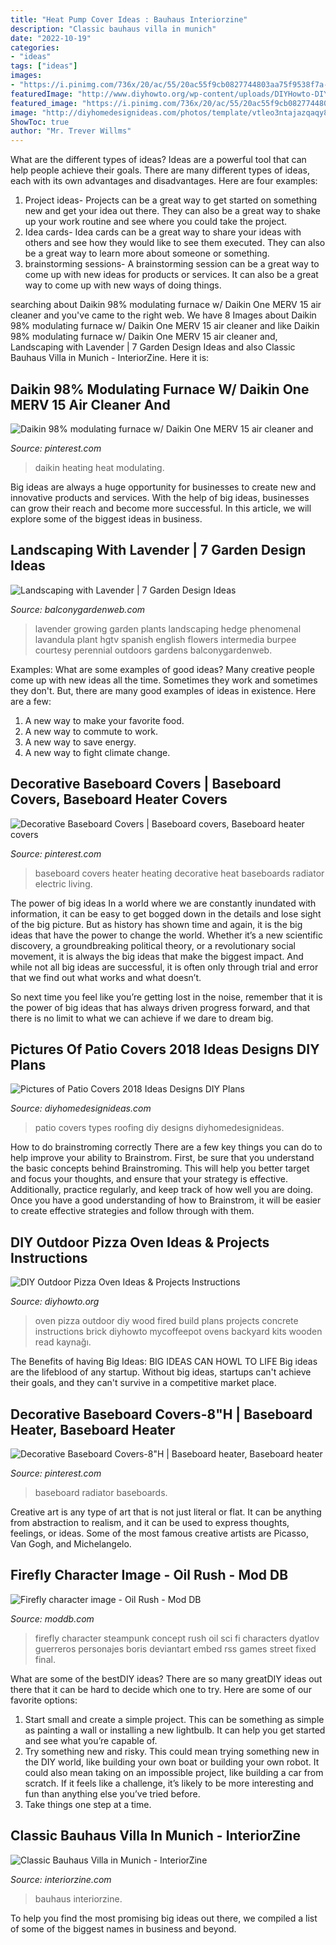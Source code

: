 ```yaml
---
title: "Heat Pump Cover Ideas : Bauhaus Interiorzine"
description: "Classic bauhaus villa in munich"
date: "2022-10-19"
categories:
- "ideas"
tags: ["ideas"]
images:
- "https://i.pinimg.com/736x/20/ac/55/20ac55f9cb0827744803aa75f9538f7a--baseboards-cottage-style.jpg"
featuredImage: "http://www.diyhowto.org/wp-content/uploads/DIYHowto-DIY-Outdoor-Pizza-Oven-Ideas-Projects-03.jpg"
featured_image: "https://i.pinimg.com/736x/20/ac/55/20ac55f9cb0827744803aa75f9538f7a--baseboards-cottage-style.jpg"
image: "http://diyhomedesignideas.com/photos/template/vtleo3ntajazqaqy8nao.jpeg"
ShowToc: true
author: "Mr. Trever Willms"
---
```



What are the different types of ideas?
Ideas are a powerful tool that can help people achieve their goals. There are many different types of ideas, each with its own advantages and disadvantages. Here are four examples: 
1. Project ideas- Projects can be a great way to get started on something new and get your idea out there. They can also be a great way to shake up your work routine and see where you could take the project. 
2. Idea cards- Idea cards can be a great way to share your ideas with others and see how they would like to see them executed. They can also be a great way to learn more about someone or something. 
3. brainstorming sessions- A brainstorming session can be a great way to come up with new ideas for products or services. It can also be a great way to come up with new ways of doing things.

	

		
searching about Daikin 98% modulating furnace w/ Daikin One MERV 15 air cleaner and you've came to the right web. We have 8 Images about Daikin 98% modulating furnace w/ Daikin One MERV 15 air cleaner and like Daikin 98% modulating furnace w/ Daikin One MERV 15 air cleaner and, Landscaping with Lavender | 7 Garden Design Ideas and also Classic Bauhaus Villa in Munich - InteriorZine. Here it is:
		
    
## Daikin 98% Modulating Furnace W/ Daikin One MERV 15 Air Cleaner And

<img loading=lazy src="https://i.pinimg.com/736x/90/93/46/909346bfabe3677294538cec59bc755b.jpg" onerror="this.onerror=null;this.src='https://tse1.mm.bing.net/th?id=OIP.QN_Xj5t9DOQmMzCubhAVrgHaJ3&amp;pid=15.1';" alt="Daikin 98% modulating furnace w/ Daikin One MERV 15 air cleaner and">

_Source: pinterest.com_

>daikin heating heat modulating. 

	

Big ideas are always a huge opportunity for businesses to create new and innovative products and services. With the help of big ideas, businesses can grow their reach and become more successful. In this article, we will explore some of the biggest ideas in business.

    
## Landscaping With Lavender | 7 Garden Design Ideas

<img loading=lazy src="https://balconygardenweb-lhnfx0beomqvnhspx.netdna-ssl.com/wp-content/uploads/2015/08/7.jpeg" onerror="this.onerror=null;this.src='https://tse3.mm.bing.net/th?id=OIP.ISgIV1m3qAgw-yJVPf7kJQHaLH&amp;pid=15.1';" alt="Landscaping with Lavender | 7 Garden Design Ideas">

_Source: balconygardenweb.com_

>lavender growing garden plants landscaping hedge phenomenal lavandula plant hgtv spanish english flowers intermedia burpee courtesy perennial outdoors gardens balconygardenweb. 

	

Examples: What are some examples of good ideas?
Many creative people come up with new ideas all the time. Sometimes they work and sometimes they don't. But, there are many good examples of ideas in existence. Here are a few: 
1) A new way to make your favorite food. 
2) A new way to commute to work. 
3) A new way to save energy. 
4) A new way to fight climate change.

    
## Decorative Baseboard Covers | Baseboard Covers, Baseboard Heater Covers

<img loading=lazy src="https://i.pinimg.com/736x/10/55/dd/1055ddeeb258f81c452500537a091143--baseboard-heating-baseboard-heater-covers.jpg" onerror="this.onerror=null;this.src='https://tse3.mm.bing.net/th?id=OIP.jJxqaBPD-N064MWVjYM7_QAAAA&amp;pid=15.1';" alt="Decorative Baseboard Covers | Baseboard covers, Baseboard heater covers">

_Source: pinterest.com_

>baseboard covers heater heating decorative heat baseboards radiator electric living. 

	

The power of big ideas
In a world where we are constantly inundated with information, it can be easy to get bogged down in the details and lose sight of the big picture. But as history has shown time and again, it is the big ideas that have the power to change the world.
Whether it’s a new scientific discovery, a groundbreaking political theory, or a revolutionary social movement, it is always the big ideas that make the biggest impact. And while not all big ideas are successful, it is often only through trial and error that we find out what works and what doesn’t.

So next time you feel like you’re getting lost in the noise, remember that it is the power of big ideas that has always driven progress forward, and that there is no limit to what we can achieve if we dare to dream big.

    
## Pictures Of Patio Covers 2018 Ideas Designs DIY Plans

<img loading=lazy src="http://diyhomedesignideas.com/photos/template/vtleo3ntajazqaqy8nao.jpeg" onerror="this.onerror=null;this.src='https://tse3.mm.bing.net/th?id=OIP.tEbjBMxu_DLYmXtnolH8EwHaE7&amp;pid=15.1';" alt="Pictures of Patio Covers 2018 Ideas Designs DIY Plans">

_Source: diyhomedesignideas.com_

>patio covers types roofing diy designs diyhomedesignideas. 

	

How to do brainstroming correctly
There are a few key things you can do to help improve your ability to Brainstrom. First, be sure that you understand the basic concepts behind Brainstroming. This will help you better target and focus your thoughts, and ensure that your strategy is effective. Additionally, practice regularly, and keep track of how well you are doing. Once you have a good understanding of how to Brainstrom, it will be easier to create effective strategies and follow through with them.

    
## DIY Outdoor Pizza Oven Ideas &amp; Projects Instructions

<img loading=lazy src="http://www.diyhowto.org/wp-content/uploads/DIYHowto-DIY-Outdoor-Pizza-Oven-Ideas-Projects-03.jpg" onerror="this.onerror=null;this.src='https://tse4.mm.bing.net/th?id=OIP.Y5ystLz_Zg26b13sK8iThAHaNQ&amp;pid=15.1';" alt="DIY Outdoor Pizza Oven Ideas &amp; Projects Instructions">

_Source: diyhowto.org_

>oven pizza outdoor diy wood fired build plans projects concrete instructions brick diyhowto mycoffeepot ovens backyard kits wooden read kaynağı. 

	

The Benefits of having Big Ideas:
BIG IDEAS CAN HOWL TO LIFE
Big ideas are the lifeblood of any startup. Without big ideas, startups can't achieve their goals, and they can't survive in a competitive market place.

    
## Decorative Baseboard Covers-8&quot;H | Baseboard Heater, Baseboard Heater

<img loading=lazy src="https://i.pinimg.com/736x/20/ac/55/20ac55f9cb0827744803aa75f9538f7a--baseboards-cottage-style.jpg" onerror="this.onerror=null;this.src='https://tse4.mm.bing.net/th?id=OIP.WgiKgntKAtcWKv4GqZ4n_AHaHa&amp;pid=15.1';" alt="Decorative Baseboard Covers-8&quot;H | Baseboard heater, Baseboard heater">

_Source: pinterest.com_

>baseboard radiator baseboards. 

	

Creative art is any type of art that is not just literal or flat. It can be anything from abstraction to realism, and it can be used to express thoughts, feelings, or ideas. Some of the most famous creative artists are Picasso, Van Gogh, and Michelangelo.

    
## Firefly Character Image - Oil Rush - Mod DB

<img loading=lazy src="http://media.moddb.com/cache/images/games/1/16/15264/thumb_620x2000/FireFly-final-fixed.jpg" onerror="this.onerror=null;this.src='https://tse3.mm.bing.net/th?id=OIP.EIefSu_h8jaT1BC405WiigHaLH&amp;pid=15.1';" alt="Firefly character image - Oil Rush - Mod DB">

_Source: moddb.com_

>firefly character steampunk concept rush oil sci fi characters dyatlov guerreros personajes boris deviantart embed rss games street fixed final. 

	

What are some of the bestDIY ideas?
There are so many greatDIY ideas out there that it can be hard to decide which one to try. Here are some of our favorite options: 
1) Start small and create a simple project. This can be something as simple as painting a wall or installing a new lightbulb. It can help you get started and see what you’re capable of. 
2) Try something new and risky. This could mean trying something new in the DIY world, like building your own boat or building your own robot. It could also mean taking on an impossible project, like building a car from scratch. If it feels like a challenge, it’s likely to be more interesting and fun than anything else you’ve tried before. 
3) Take things one step at a time.

    
## Classic Bauhaus Villa In Munich - InteriorZine

<img loading=lazy src="https://www.interiorzine.com/wp-content/uploads/2015/11/classic-bauhaus-villa-munich-11.jpg" onerror="this.onerror=null;this.src='https://tse3.mm.bing.net/th?id=OIP.vf3tcdxwCbd6LLYSkFDfPQHaFg&amp;pid=15.1';" alt="Classic Bauhaus Villa in Munich - InteriorZine">

_Source: interiorzine.com_

>bauhaus interiorzine. 

	

To help you find the most promising big ideas out there, we compiled a list of some of the biggest names in business and beyond.

